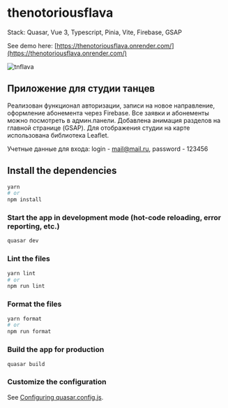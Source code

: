 # thenotoriousflava

Stack: Quasar, Vue 3, Typescript, Pinia, Vite, Firebase, GSAP

See demo here: [https://thenotoriousflava.onrender.com/](https://thenotoriousflava.onrender.com/)

![tnflava](https://github.com/diamondskrt/thenotoriousflava/blob/main/src/assets/tnflava.png?raw=true)

## Приложение для студии танцев

Реализован функционал авторизации, записи на новое направление, оформление абонемента через Firebase. Все заявки и абонементы можно посмотреть в админ.панели. Добавлена анимация разделов на главной странице (GSAP). Для отображения студии на карте использована библиотека Leaflet.

Учетные данные для входа: login - mail@mail.ru, password - 123456

## Install the dependencies

```bash
yarn
# or
npm install
```

### Start the app in development mode (hot-code reloading, error reporting, etc.)

```bash
quasar dev
```

### Lint the files

```bash
yarn lint
# or
npm run lint
```

### Format the files

```bash
yarn format
# or
npm run format
```

### Build the app for production

```bash
quasar build
```

### Customize the configuration

See [Configuring quasar.config.js](https://v2.quasar.dev/quasar-cli-vite/quasar-config-js).
